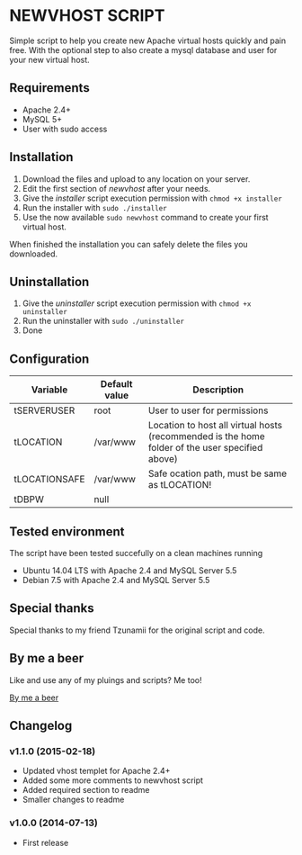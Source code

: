 NEWVHOST SCRIPT
====================

Simple script to help you create new Apache virtual hosts quickly and pain free. With the optional step to also create a mysql database and user for your new virtual host.

Requirements
---------------------
- Apache 2.4+
- MySQL 5+
- User with sudo access

Installation
---------------------

1. Download the files and upload to any location on your server.
2. Edit the first section of *newvhost* after your needs.
3. Give the *installer* script execution permission with `chmod +x installer`
4. Run the installer with `sudo ./installer`
5. Use the now available `sudo newvhost` command to create your first virtual host.

When finished the installation you can safely delete the files you downloaded.

Uninstallation
---------------------

1. Give the *uninstaller* script execution permission with `chmod +x uninstaller`
2. Run the uninstaller with `sudo ./uninstaller`
3. Done

Configuration
---------------------

| Variable      | Default value | Description                                                                                     |
|---------------|---------------|-------------------------------------------------------------------------------------------------|
| tSERVERUSER   | root          | User to user for permissions                                                                    |
| tLOCATION     | /var/www      | Location to host all virtual hosts (recommended is the home folder of the user specified above) |
| tLOCATIONSAFE | \/var\/www    | Safe ocation path, must be same as tLOCATION!                                                   |
| tDBPW         | null          |                                                                                                 |

Tested environment
---------------------

The script have been tested succefully on a clean machines running

- Ubuntu 14.04 LTS with Apache 2.4 and MySQL Server 5.5
- Debian 7.5 with Apache 2.4 and MySQL Server 5.5


Special thanks
---------------------

Special thanks to my friend Tzunamii for the original script and code.

By me a beer
---------------------

Like and use any of my pluings and scripts? Me too!

[By me a beer](http://darkwhispering.com/buy-me-a-beer)

Changelog
---------------------

### v1.1.0 (2015-02-18)
- Updated vhost templet for Apache 2.4+
- Added some more comments to newvhost script
- Added required section to readme
- Smaller changes to readme

### v1.0.0 (2014-07-13)
- First release

